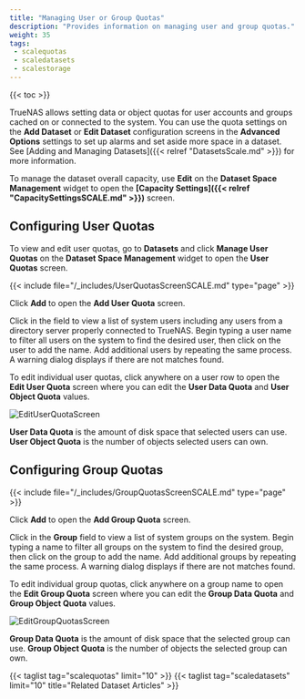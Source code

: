 ```yaml
---
title: "Managing User or Group Quotas"
description: "Provides information on managing user and group quotas."
weight: 35
tags: 
 - scalequotas
 - scaledatasets
 - scalestorage
---
```


{{< toc >}}

TrueNAS allows setting data or object quotas for user accounts and groups cached on or connected to the system. 
You can use the quota settings on the **Add Dataset** or **Edit Dataset** configuration screens in the **Advanced Options** settings to set up alarms and set aside more space in a dataset. 
See [Adding and Managing Datasets]({{< relref "DatasetsScale.md" >}}) for more information.

To manage the dataset overall capacity, use **Edit** on the **Dataset Space Management** widget to open the **[Capacity Settings]({{< relref "CapacitySettingsSCALE.md" >}})** screen.

## Configuring User Quotas

To view and edit user quotas, go to **Datasets** and click **Manage User Quotas** on the **Dataset Space Management** widget to open the **User Quotas** screen.

{{< include file="/_includes/UserQuotasScreenSCALE.md" type="page" >}}

Click **Add** to open the **Add User Quota** screen.

Click in the field to view a list of system users including any users from a directory server properly connected to TrueNAS. 
Begin typing a user name to filter all users on the system to find the desired user, then click on the user to add the name. 
Add additional users by repeating the same process. A warning dialog displays if there are not matches found. 

To edit individual user quotas, click anywhere on a user row to open the **Edit User Quota** screen where you can edit the **User Data Quota** and **User Object Quota** values. 

![EditUserQuotaScreen](/images/SCALE/22.12/EditUserQuotaScreen.png "Edit User Quotas Screen")

**User Data Quota** is the amount of disk space that selected users can use. **User Object Quota** is the number of objects selected users can own.

## Configuring Group Quotas

{{< include file="/_includes/GroupQuotasScreenSCALE.md" type="page" >}}

Click **Add** to open the **Add Group Quota** screen.

Click in the **Group** field to view a list of system groups on the system. 
Begin typing a name to filter all groups on the system to find the desired group, then click on the group to add the name. 
Add additional groups by repeating the same process. A warning dialog displays if there are not matches found. 

To edit individual group quotas, click anywhere on a group name to open the **Edit Group Quota** screen where you can edit the **Group Data Quota** and **Group Object Quota** values. 

![EditGroupQuotasScreen](/images/SCALE/22.12/EditGroupQuotasScreen.png "Edit Group Quota")

**Group Data Quota** is the amount of disk space that the selected group can use. **Group Object Quota** is the number of objects the selected group can own.

{{< taglist tag="scalequotas" limit="10" >}}
{{< taglist tag="scaledatasets" limit="10" title="Related Dataset Articles" >}}
